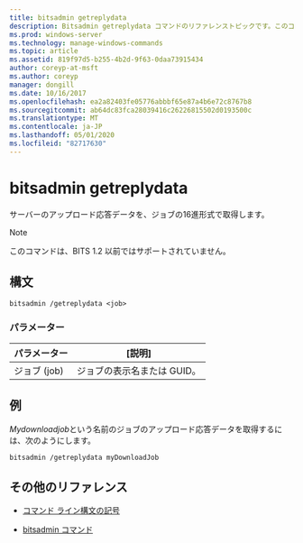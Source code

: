 ```yaml
---
title: bitsadmin getreplydata
description: Bitsadmin getreplydata コマンドのリファレンストピックです。このコマンドは、サーバーのアップロード/応答データをジョブの16進数形式で取得します。
ms.prod: windows-server
ms.technology: manage-windows-commands
ms.topic: article
ms.assetid: 819f97d5-b255-4b2d-9f63-0daa73915434
author: coreyp-at-msft
ms.author: coreyp
manager: dongill
ms.date: 10/16/2017
ms.openlocfilehash: ea2a82403fe05776abbbf65e87a4b6e72c8767b8
ms.sourcegitcommit: ab64dc83fca28039416c26226815502d0193500c
ms.translationtype: MT
ms.contentlocale: ja-JP
ms.lasthandoff: 05/01/2020
ms.locfileid: "82717630"
---
```

# <a name="bitsadmin-getreplydata"></a>bitsadmin getreplydata

サーバーのアップロード応答データを、ジョブの16進形式で取得します。

> [!NOTE]
> このコマンドは、BITS 1.2 以前ではサポートされていません。

## <a name="syntax"></a>構文

```
bitsadmin /getreplydata <job>
```

### <a name="parameters"></a>パラメーター

| パラメーター | [説明] |
| -------------- | -------------- |
| ジョブ (job) | ジョブの表示名または GUID。 |

## <a name="examples"></a>例

*Mydownloadjob*という名前のジョブのアップロード応答データを取得するには、次のようにします。

```
bitsadmin /getreplydata myDownloadJob
```

## <a name="additional-references"></a>その他のリファレンス

- [コマンド ライン構文の記号](command-line-syntax-key.md)

- [bitsadmin コマンド](bitsadmin.md)
